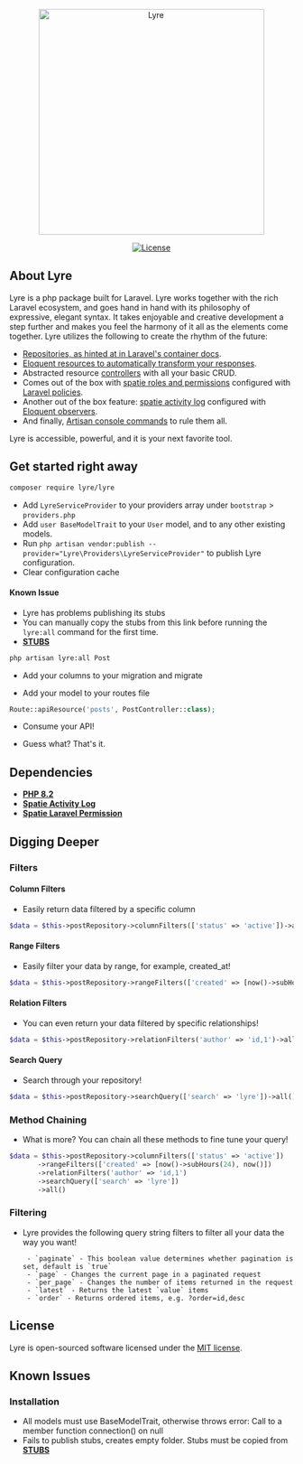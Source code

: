 <p align="center"><img src="https://en.wiktionary.org/wiki/lyre#/media/File:Lyre_(PSF).png" width="400" alt="Lyre"></p>

<p align="center">
<!-- <a href="https://github.com/laravel/framework/actions"><img src="https://github.com/laravel/framework/workflows/tests/badge.svg" alt="Build Status"></a>
<a href="https://packagist.org/packages/laravel/framework"><img src="https://img.shields.io/packagist/dt/laravel/framework" alt="Total Downloads"></a>
<a href="https://packagist.org/packages/laravel/framework"><img src="https://img.shields.io/packagist/v/laravel/framework" alt="Latest Stable Version"></a> -->
<a href="https://packagist.org/packages/laravel/framework"><img src="https://img.shields.io/packagist/l/laravel/framework" alt="License"></a>
</p>

## About Lyre

Lyre is a php package built for Laravel. Lyre works together with the rich Laravel ecosystem, and goes hand in hand with its philosophy of expressive, elegant syntax. It takes enjoyable and creative development a step further and makes you feel the harmony of it all as the elements come together. Lyre utilizes the following to create the rhythm of the future:

- [Repositories, as hinted at in Laravel's container docs](https://laravel.com/docs/11.x/container).
- [Eloquent resources to automatically transform your responses](https://laravel.com/docs/11.x/eloquent-resources).
- Abstracted resource [controllers](https://laravel.com/docs/11.x/controllers#api-resource-routes) with all your basic CRUD.
- Comes out of the box with [spatie roles and permissions](https://spatie.be/docs/laravel-permission/v6/introduction) configured with [Laravel policies](https://laravel.com/docs/11.x/authorization#creating-policies).
- Another out of the box feature: [spatie activity log](https://spatie.be/docs/laravel-activitylog/v4/introduction) configured with [Eloquent observers](https://laravel.com/docs/11.x/eloquent#observers).
- And finally, [Artisan console commands](https://laravel.com/docs/11.x/artisan#main-content) to rule them all.

Lyre is accessible, powerful, and it is your next favorite tool.

## Get started right away

```bash
composer require lyre/lyre
```

- Add `LyreServiceProvider` to your providers array under `bootstrap` > `providers.php`
- Add `user BaseModelTrait` to your `User` model, and to any other existing models.
- Run `php artisan vendor:publish --provider="Lyre\Providers\LyreServiceProvider"` to publish Lyre configuration.
- Clear configuration cache

#### Known Issue

- Lyre has problems publishing its stubs
- You can manually copy the stubs from this link before running the `lyre:all` command for the first time.
- **[STUBS](https://github.com/kigathi-chege/lyre/tree/master/src/stubs)**

```bash
php artisan lyre:all Post
```

- Add your columns to your migration and migrate

- Add your model to your routes file

```php
Route::apiResource('posts', PostController::class);
```

- Consume your API!

- Guess what? That's it.

## Dependencies

- **[PHP 8.2](https://www.php.net/releases/8.2/en.php)**
- **[Spatie Activity Log](https://spatie.be/docs/laravel-activitylog/v4/introduction)**
- **[Spatie Laravel Permission](https://spatie.be/docs/laravel-permission/v6/introduction)**

## Digging Deeper

### Filters

#### Column Filters

- Easily return data filtered by a specific column

```php
$data = $this->postRepository->columnFilters(['status' => 'active'])->all();
```

#### Range Filters

- Easily filter your data by range, for example, created_at!

```php
$data = $this->postRepository->rangeFilters(['created' => [now()->subHours(24), now()])->all();
```

#### Relation Filters

- You can even return your data filtered by specific relationships!

```php
$data = $this->postRepository->relationFilters('author' => 'id,1')->all();
```

#### Search Query

- Search through your repository!

```php
$data = $this->postRepository->searchQuery(['search' => 'lyre'])->all();
```

### Method Chaining

- What is more? You can chain all these methods to fine tune your query!

```php
$data = $this->postRepository->columnFilters(['status' => 'active'])
       ->rangeFilters(['created' => [now()->subHours(24), now()])
       ->relationFilters('author' => 'id,1')
       ->searchQuery(['search' => 'lyre'])
       ->all()
```

### Filtering

- Lyre provides the following query string filters to filter all your data the way you want!

       - `paginate` - This boolean value determines whether pagination is set, default is `true`
       - `page` - Changes the current page in a paginated request
       - `per_page` - Changes the number of items returned in the request
       - `latest` - Returns the latest `value` items
       - `order` - Returns ordered items, e.g. ?order=id,desc

## License

Lyre is open-sourced software licensed under the [MIT license](https://opensource.org/licenses/MIT).

## Known Issues

### Installation

- All models must use BaseModelTrait, otherwise throws error: Call to a member function connection() on null
- Fails to publish stubs, creates empty folder. Stubs must be copied from **[STUBS](https://github.com/kigathi-chege/lyre/tree/master/src/stubs)**
